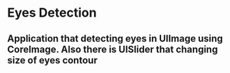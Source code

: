 # Eyes Detection
## Application that detecting eyes in UIImage using CoreImage. Also there is UISlider that changing size of eyes contour 
